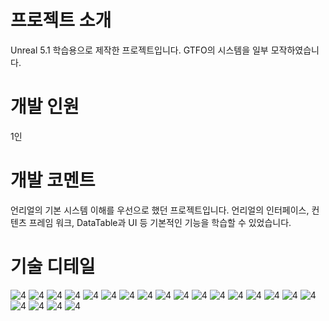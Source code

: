 # 프로젝트 소개
Unreal 5.1 학습용으로 제작한 프로젝트입니다. GTFO의 시스템을 일부 모작하였습니다.

# 개발 인원
1인

# 개발 코멘트
언리얼의 기본 시스템 이해를 우선으로 했던 프로젝트입니다. 언리얼의 인터페이스, 컨텐츠 프레임 워크, DataTable과 UI 등 기본적인 기능을 학습할 수 있었습니다.  

# 기술 디테일
![4](https://github.com/00moa00/startunreal/blob/main/PDF/%EC%8A%AC%EB%9D%BC%EC%9D%B4%EB%93%9C7.PNG?raw=true)
![4](https://github.com/00moa00/startunreal/blob/main/PDF/%EC%8A%AC%EB%9D%BC%EC%9D%B4%EB%93%9C8.PNG?raw=true)
![4](https://github.com/00moa00/startunreal/blob/main/PDF/%EC%8A%AC%EB%9D%BC%EC%9D%B4%EB%93%9C9.PNG?raw=true)
![4](https://github.com/00moa00/startunreal/blob/main/PDF/%EC%8A%AC%EB%9D%BC%EC%9D%B4%EB%93%9C10.PNG?raw=true)
![4](https://github.com/00moa00/startunreal/blob/main/PDF/%EC%8A%AC%EB%9D%BC%EC%9D%B4%EB%93%9C11.PNG?raw=true)
![4](https://github.com/00moa00/startunreal/blob/main/PDF/%EC%8A%AC%EB%9D%BC%EC%9D%B4%EB%93%9C12.PNG?raw=true)
![4](https://github.com/00moa00/startunreal/blob/main/PDF/%EC%8A%AC%EB%9D%BC%EC%9D%B4%EB%93%9C13.PNG?raw=true)
![4](https://github.com/00moa00/startunreal/blob/main/PDF/%EC%8A%AC%EB%9D%BC%EC%9D%B4%EB%93%9C14.PNG?raw=true)
![4](https://github.com/00moa00/startunreal/blob/main/PDF/%EC%8A%AC%EB%9D%BC%EC%9D%B4%EB%93%9C15.PNG?raw=true)
![4](https://github.com/00moa00/startunreal/blob/main/PDF/%EC%8A%AC%EB%9D%BC%EC%9D%B4%EB%93%9C16.PNG?raw=true)
![4](https://github.com/00moa00/startunreal/blob/main/PDF/%EC%8A%AC%EB%9D%BC%EC%9D%B4%EB%93%9C17.PNG?raw=true)
![4](https://github.com/00moa00/startunreal/blob/main/PDF/%EC%8A%AC%EB%9D%BC%EC%9D%B4%EB%93%9C18.PNG?raw=true)
![4](https://github.com/00moa00/startunreal/blob/main/PDF/%EC%8A%AC%EB%9D%BC%EC%9D%B4%EB%93%9C19.PNG?raw=true)
![4](https://github.com/00moa00/startunreal/blob/main/PDF/%EC%8A%AC%EB%9D%BC%EC%9D%B4%EB%93%9C20.PNG?raw=true)
![4](https://github.com/00moa00/startunreal/blob/main/PDF/%EC%8A%AC%EB%9D%BC%EC%9D%B4%EB%93%9C21.PNG?raw=true)
![4](https://github.com/00moa00/startunreal/blob/main/PDF/%EC%8A%AC%EB%9D%BC%EC%9D%B4%EB%93%9C22.PNG?raw=true)
![4](https://github.com/00moa00/startunreal/blob/main/PDF/%EC%8A%AC%EB%9D%BC%EC%9D%B4%EB%93%9C23.PNG?raw=true)
![4](https://github.com/00moa00/startunreal/blob/main/PDF/%EC%8A%AC%EB%9D%BC%EC%9D%B4%EB%93%9C24.PNG?raw=true)
![4](https://github.com/00moa00/startunreal/blob/main/PDF/%EC%8A%AC%EB%9D%BC%EC%9D%B4%EB%93%9C25.PNG?raw=true)
![4](https://github.com/00moa00/startunreal/blob/main/PDF/%EC%8A%AC%EB%9D%BC%EC%9D%B4%EB%93%9C26.PNG?raw=true)
![4](https://github.com/00moa00/startunreal/blob/main/PDF/%EC%8A%AC%EB%9D%BC%EC%9D%B4%EB%93%9C27.PNG?raw=true)

